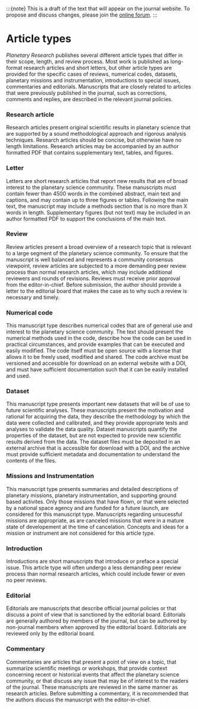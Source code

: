 :::{note}
This is a draft of the text that will appear on the journal website. To propose and discuss changes, please join the [online forum](#forum).
:::

# Article types

*Planetary Research* publishes several different article types that differ in their scope, length, and review process. Most work is published as long-format research articles and short letters, but other article types are provided for the specific cases of reviews, numerical codes, datasets, planetary missions and instrumentation, introductions to special issues, commentaries and editorials. Manuscripts that are closely related to articles that were previously published in the journal, such as corrections, comments and replies, are described in the relevant journal policies.

### Research article

Research articles present original scientific results in planetary science that are supported by a sound methodological approach and rigorous analysis techniques. Research articles should be concise, but otherwise have no length limitations. Research articles may be accompanied by an author formatted PDF that contains supplementary text, tables, and figures.

### Letter

Letters are short research articles that report new results that are of broad interest to the planetary science community. These manuscripts must contain fewer than 4500 words in the combined abstract, main text and captions, and may contain up to three figures or tables. Following the main text, the manuscript may include a methods section that is no more than X words in length. Supplementary figures (but not text) may be included in an author formatted PDF to support the conclusions of the main text.

### Review

Review articles present a broad overview of a research topic that is relevant to a large segment of the planetary science community. To ensure that the manuscript is well balanced and represents a community consensus viewpoint, review articles are subjected to a more demanding peer review process than normal research articles, which may include additional reviewers and rounds of revisions. Reviews must receive prior approval from the editor-in-chief. Before submission, the author should provide a letter to the editorial board that makes the case as to why such a review is necessary and timely.

### Numerical code

This manuscript type describes numerical codes that are of general use and interest to the planetary science community. The text should present the numerical methods used in the code, describe how the code can be used in practical circumstances, and provide examples that can be executed and easily modified. The code itself must be open source with a license that allows it to be freely used, modified and shared. The code archive must be versioned and accessible for download on an external website with a DOI, and must have sufficient documentation such that it can be easily installed and used.

### Dataset

This manuscript type presents important new datasets that will be of use to future scientific analyses. These manuscripts present the motivation and rational for acquiring the data, they describe the methodology by which the data were collected and calibrated, and they provide appropriate tests and analyses to validate the data quality. Dataset manuscripts quantify the properties of the dataset, but are not expected to provide new scientific results derived from the data. The dataset files must be deposited in an external archive that is accessible for download with a DOI, and the archive must provide sufficient metadata and documentation to understand the contents of the files.

### Missions and Instrumentation

This manuscript type presents summaries and detailed descriptions of planetary missions, planetary instrumentation, and supporting ground based activites. Only those missions that have flown, or that were selected by a national space agency and are funded for a future launch, are considered for this manuscript type. Manuscripts regarding unsucessful missions are appropriate, as are canceled missions that were in a mature state of developement at the time of cancelation. Concepts and ideas for a mission or instrument are not considered for this article type.

### Introduction

Introductions are short manuscripts that introduce or preface a special issue. This article type will often undergo a less demanding peer review process than normal research articles, which could include fewer or even no peer reviews.

### Editorial

Editorials are manuscripts that describe official journal policies or that discuss a point of view that is sanctioned by the editorial board. Editorials are generally authored by members of the journal, but can be authored by non-journal members when approved by the editorial board. Editorials are reviewed only by the editorial board.

### Commentary

Commentaries are articles that present a point of view on a topic, that summarize scientific meetings or workshops, that provide context concerning recent or historical events that affect the planetary science community, or that discuss any issue that may be of interest to the readers of the journal. These manuscripts are reviewed in the same manner as research articles. Before submitting a commentary, it is recommended that the authors discuss the manuscript with the editor-in-chief.
